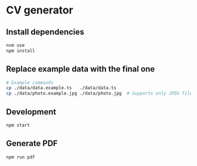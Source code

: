 # CV generator

## Install dependencies

```bash
nvm use
npm install
```

## Replace example data with the final one

```bash
# Example commands
cp ./data/data.example.ts   ./data/data.ts
cp ./data/photo.example.jpg ./data/photo.jpg  # Supports only JPEG files
```

## Development

```bash
npm start
```

## Generate PDF

```bash
npm run pdf
```
